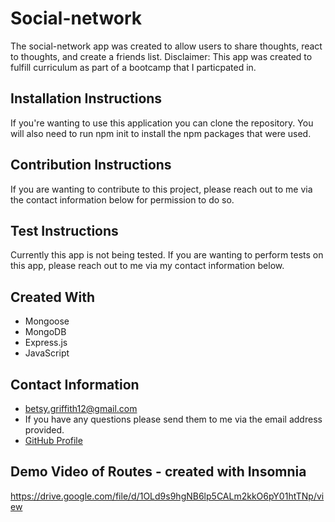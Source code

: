 # Social-network
The social-network app was created to allow users to share thoughts, react to thoughts, and create a friends list. Disclaimer: This app was created to fulfill curriculum as part of a bootcamp that I particpated in. 
## Installation Instructions 
If you're wanting to use this application you can clone the repository. You will also need to run npm init to install the npm packages that were used. 
## Contribution Instructions 
If you are wanting to contribute to this project, please reach out to me via the contact information below for permission to do so.

## Test Instructions 
Currently this app is not being tested. If you are wanting to perform tests on this app, please reach out to me via my contact information below.

## Created With
* Mongoose
* MongoDB
* Express.js
* JavaScript

## Contact Information 
* betsy.griffith12@gmail.com
* If you have any questions please send them to me via the email address provided.
* [GitHub Profile](https://github.com/hollenbebe08)

## Demo Video of Routes - created with Insomnia
https://drive.google.com/file/d/1OLd9s9hgNB6lp5CALm2kkO6pY01htTNp/view
